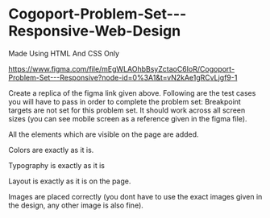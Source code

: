 # Cogoport-Problem-Set---Responsive-Web-Design
Made Using HTML And CSS Only

https://www.figma.com/file/mEgWLAOhbBsyZctaoC6IoR/Cogoport-Problem-Set---Responsive?node-id=0%3A1&t=vN2kAe1gRCvLjgf9-1

Create a replica of the figma link given above. Following are the test cases you will have to pass in order to complete the problem set:
Breakpoint targets are not set for this problem set. It should work across all screen sizes (you can see mobile screen as a reference given in the figma file).

All the elements which are visible on the page are added.

Colors are exactly as it is.

Typography is exactly as it is

Layout is exactly as it is on the page.

Images are placed correctly (you dont have to use the exact images given in the design, any other image is also fine).
